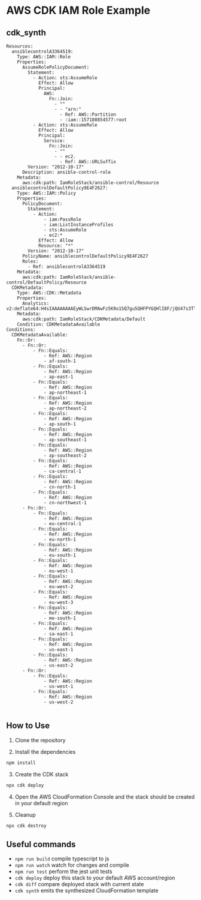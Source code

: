 # AWS CDK IAM Role Example

## cdk_synth

```
Resources:
  ansiblecontrolA3364519:
    Type: AWS::IAM::Role
    Properties:
      AssumeRolePolicyDocument:
        Statement:
          - Action: sts:AssumeRole
            Effect: Allow
            Principal:
              AWS:
                Fn::Join:
                  - ""
                  - - "arn:"
                    - Ref: AWS::Partition
                    - :iam::157180854577:root
          - Action: sts:AssumeRole
            Effect: Allow
            Principal:
              Service:
                Fn::Join:
                  - ""
                  - - ec2.
                    - Ref: AWS::URLSuffix
        Version: "2012-10-17"
      Description: ansible-control-role
    Metadata:
      aws:cdk:path: IamRoleStack/ansible-control/Resource
  ansiblecontrolDefaultPolicy9E4F2627:
    Type: AWS::IAM::Policy
    Properties:
      PolicyDocument:
        Statement:
          - Action:
              - iam:PassRole
              - iam:ListInstanceProfiles
              - sts:AssumeRole
              - ec2:*
            Effect: Allow
            Resource: "*"
        Version: "2012-10-17"
      PolicyName: ansiblecontrolDefaultPolicy9E4F2627
      Roles:
        - Ref: ansiblecontrolA3364519
    Metadata:
      aws:cdk:path: IamRoleStack/ansible-control/DefaultPolicy/Resource
  CDKMetadata:
    Type: AWS::CDK::Metadata
    Properties:
      Analytics: v2:deflate64:H4sIAAAAAAAAEyWLSwrDMAwFz5K9o1SQ7gu5QHFPYGQHlI8F/jQU47s3TlYzj+EhICI8upc5Yk92HQpJcFA+ydCqJvExhUxJTbPXLkoO5JqfwXJi8VW1I5sdipbtahffsjH92rytVuXFOlji8MUR8Aljt0TmPmSfeHegb/4BX+rHKZAAAAA=
    Metadata:
      aws:cdk:path: IamRoleStack/CDKMetadata/Default
    Condition: CDKMetadataAvailable
Conditions:
  CDKMetadataAvailable:
    Fn::Or:
      - Fn::Or:
          - Fn::Equals:
              - Ref: AWS::Region
              - af-south-1
          - Fn::Equals:
              - Ref: AWS::Region
              - ap-east-1
          - Fn::Equals:
              - Ref: AWS::Region
              - ap-northeast-1
          - Fn::Equals:
              - Ref: AWS::Region
              - ap-northeast-2
          - Fn::Equals:
              - Ref: AWS::Region
              - ap-south-1
          - Fn::Equals:
              - Ref: AWS::Region
              - ap-southeast-1
          - Fn::Equals:
              - Ref: AWS::Region
              - ap-southeast-2
          - Fn::Equals:
              - Ref: AWS::Region
              - ca-central-1
          - Fn::Equals:
              - Ref: AWS::Region
              - cn-north-1
          - Fn::Equals:
              - Ref: AWS::Region
              - cn-northwest-1
      - Fn::Or:
          - Fn::Equals:
              - Ref: AWS::Region
              - eu-central-1
          - Fn::Equals:
              - Ref: AWS::Region
              - eu-north-1
          - Fn::Equals:
              - Ref: AWS::Region
              - eu-south-1
          - Fn::Equals:
              - Ref: AWS::Region
              - eu-west-1
          - Fn::Equals:
              - Ref: AWS::Region
              - eu-west-2
          - Fn::Equals:
              - Ref: AWS::Region
              - eu-west-3
          - Fn::Equals:
              - Ref: AWS::Region
              - me-south-1
          - Fn::Equals:
              - Ref: AWS::Region
              - sa-east-1
          - Fn::Equals:
              - Ref: AWS::Region
              - us-east-1
          - Fn::Equals:
              - Ref: AWS::Region
              - us-east-2
      - Fn::Or:
          - Fn::Equals:
              - Ref: AWS::Region
              - us-west-1
          - Fn::Equals:
              - Ref: AWS::Region
              - us-west-2


```

## How to Use

1. Clone the repository

2. Install the dependencies

```bash
npm install
```

3. Create the CDK stack

```bash
npx cdk deploy
```

4. Open the AWS CloudFormation Console and the stack should be created in your
   default region

5. Cleanup

```bash
npx cdk destroy
```

## Useful commands

 * `npm run build`   compile typescript to js
 * `npm run watch`   watch for changes and compile
 * `npm run test`    perform the jest unit tests
 * `cdk deploy`      deploy this stack to your default AWS account/region
 * `cdk diff`        compare deployed stack with current state
 * `cdk synth`       emits the synthesized CloudFormation template
